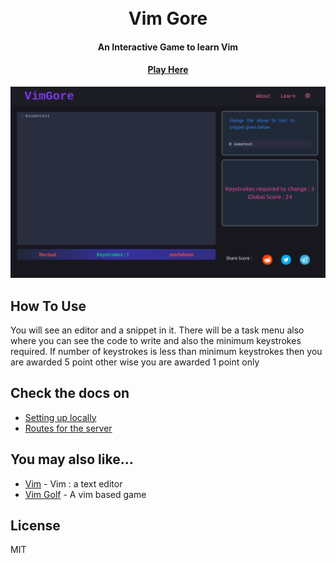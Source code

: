 <h1 align="center">
  <br>
  Vim Gore
  <br>
</h1>

<h4 align="center">An Interactive Game to learn Vim</h4>

<h4 align="center"><a href="https://vimgore.netlify.app/">Play Here</a> </h4>

![UI of Vim Gore](./docs/UI.png)

## How To Use

You will see an editor and a snippet in it. There will be a task menu also where you can see the code
to write and also the minimum keystrokes required. If number of keystrokes is less than minimum keystrokes
then you are awarded 5 point other wise you are awarded 1 point only

## Check the docs on 
- [Setting up locally](https://github.com/ps173/VimGore/blob/master/docs/Setting_Up.md)
- [Routes for the server](https://github.com/ps173/VimGore/blob/master/docs/Backend_Info.md)

## You may also like...

- [Vim](https://github.com/vim/vim) - Vim : a text editor
- [Vim Golf](http://www.vimgolf.com/) - A vim based game

## License

MIT
